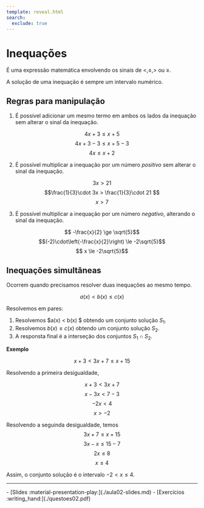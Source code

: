 ```yaml
---
template: reveal.html
search:
  exclude: true
---
```

# Inequações

É uma expressão matemática envolvendo os sinais de $<, \le, >$ ou $\ge$.

A solução de uma inequação é sempre um intervalo numérico. 

## Regras para manipulação

1. É possível adicionar um mesmo termo em ambos os lados da inequação sem alterar o sinal da inequação.

$$4x + 3 \le  x +5 $$
$$4x + 3 -3 \le  x +5 -3$$
$$4x  \le  x + 2  $$



2. É possível multiplicar a inequação por um número _positivo_ sem alterar o sinal da inequação. 

$$3x > 21 $$
$$\frac{1}{3}\cdot 3x > \frac{1}{3}\cdot 21 $$
$$ x > 7 $$


3. É possível multiplicar a inequação por um número _negativo_, alterando o sinal da inequação. 

$$ -\frac{x}{2} \ge \sqrt{5}$$
$$(-2)\cdot\left(-\frac{x}{2}\right) \le -2\sqrt{5}$$
$$ x \le -2\sqrt{5}$$


## Inequações simultâneas

Ocorrem quando precisamos resolver duas inequações ao mesmo tempo. 

$$ a(x) < b(x) \le c(x)$$

Resolvemos em pares:

1. Resolvemos $a(x) < b(x) $ obtendo um conjunto solução $S_1$.
2. Resolvemos $b(x)\le c(x)$ obtendo um conjunto solução $S_2$. 
3. A responsta final é a interseção dos conjuntos $S_1\cap S_2$. 

**Exemplo**

$$x + 3 < 3x + 7 \le  x + 15$$
 

Resolvendo a primeira desigualdade, 

$$x + 3 < 3x + 7$$
$$ x - 3x < 7 - 3 $$
$$ -2x < 4 $$
$$ x > -2$$

Resolvendo a seguinda desigualdade, temos 
$$3x + 7 \le  x + 15$$
$$3x - x \le 15 - 7$$
$$2x \le 8 $$
$$x\le 4$$

Assim, o conjunto solução é o intervalo $-2 < x \le 4$.

---

<div class="grid cards" markdown>
 - [Slides :material-presentation-play:](./aula02-slides.md)
 - [Exercícios :writing_hand:](./questoes02.pdf)
</div>
